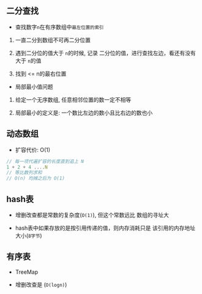 
## 二分查找

- 查找数字`n`在有序数组中`最左位置的索引`

1. 一直二分到数组不可再二分位置

2. 遇到二分位的值大于 `n`的时候, 记录 二分位的值，进行查找左边，看还有没有大于 `n`的值

3. 找到 <= n的最右位置

- 局部最小值问题

1. 给定一个无序数组, 任意相邻位置的数一定不相等

2. 局部最小的定义是: 一个数比左边的数小且比右边的数也小


## 动态数组

- 扩容代价: O(1)

```js
// 每一项代遍扩容的长度直到追上 N 
1 + 2 + 4 ....N
// 等比数列求和
// O(n) 均摊之后为 O(1)
```

## hash表

- 增删改查都是常数的复杂度(`O(1)`), 但这个常数远比 数组的寻址大

- hash表中如果存放的是按引用传递的值，则内存消耗只是 该引用的内存地址大小(`8字节`)

## 有序表

- TreeMap 

- 增删改查是 (`O(logn)`)